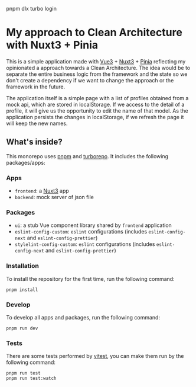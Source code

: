 pnpm dlx turbo login
# My approach to Clean Architecture with Nuxt3 + Pinia

This is a simple application made with [Vue3](https://vuejs.org/) + [Nuxt3](https://nuxt.com) + [Pinia](https://pinia.vuejs.org/) reflecting my opinionated a approach towards a Clean Architecture. The idea would be to separate the entire business logic from the framework and the state so we don't create a dependency if we want to change the approach or the framework in the future.

The application itself is a simple page with a list of profiles obtained from a mock api, which are stored in localStorage. If we access to the detail of a profile, it will give us the opportunity to edit the name of that model. As the application persists the changes in localStorage, if we refresh the page it will keep the new names. 
## What's inside?

This monorepo uses [pnpm](https://pnpm.io) and [turborepo](https://turbo.build/). It includes the following packages/apps:

### Apps

- `frontend`: a [Nuxt3](https://nuxt.com) app
- `backend`: mock server of json file

### Packages
- `ui`: a stub Vue component library shared by `frontend` application
- `eslint-config-custom`: `eslint` configurations (includes `eslint-config-next` and `eslint-config-prettier`)
- `stylelint-config-custom`: `eslint` configurations (includes `eslint-config-next` and `eslint-config-prettier`)

### Installation

To install the repository for the first time, run the following command:

```
pnpm install
```

### Develop

To develop all apps and packages, run the following command:

```
pnpm run dev
```

### Tests

There are some tests performed by [vitest](https://vitest.dev/), you can make them run by the following command:

```
pnpm run test
pnpm run test:watch
```
